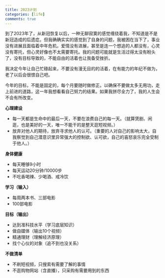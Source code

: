 ```yaml
---
title: 2023计划
categories: [life]
comments: true
---
```


到了2023年了，从新冠恢复以后，一种无聊寂寞的感觉缠绕着我，不知道是不是新冠造成的后遗症。但我确确实实的感觉到了自身的问题，我被困在当下了，事业没有进展且面临着中年危机，爱情没有进展，甚至是连一个想追的人都没有，心灵没有寄托，但心灵好像也不太需要寄托。我的问题可能就是生活过得太没有盼头了，没有目标导致的，不能自由的活着也让我备受挫折。

我决定今年让自己忙碌起来，不要没有漫无目的的活着，在有能力的年纪不做为，老了以后会很恨自己吧。

今年的目标，不能是固定的，每个月要随时做修正。以确保不要做太多无用功，走上前进的道路，这一年我想看看自己努力的结果。如果我拼尽全力了，我的人生会不会有所改变。

**心理建设**
- 每一天都是生命中的最后一天，不要在浪费自己的每一天。（就算煲剧、闲逛，也是美好的一天，唯一不能干的是整天逛短视频。）
- 放弃对他人的期待，放弃寻求他人的认可。（重要的人对自己的影响太大，自我察觉到自己潜意识里异常强大的控制欲、认可欲，自己的喜怒哀乐完全受制于他人。）

**身体健康**
- 每天睡够9小时
- 每天运动20分钟/10000步
- 不吃香喝辣、少喝酒、戒冷饮

**学习（输入）**
- 每周两本书、三部电影
- 100部电影

**目标（输出）**
- 达到准科技水平（学习底层知识）
- 做自媒体（输出10个视频）
- 精通理财（理解经济原理）
- 找个心仪的对象（追不到也没关系）

**不做清单**
- 不刷短视频，只搜索有需要了解的事情
- 不逛购物网站（含直播），只采购有需要用到的东西

